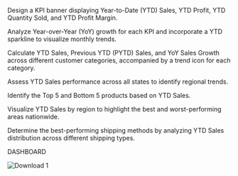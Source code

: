 Design a KPI banner displaying Year-to-Date (YTD) Sales, YTD Profit, YTD Quantity Sold, and YTD Profit Margin.

Analyze Year-over-Year (YoY) growth for each KPI and incorporate a YTD sparkline to visualize monthly trends.

Calculate YTD Sales, Previous YTD (PYTD) Sales, and YoY Sales Growth across different customer categories, accompanied by a trend icon for each category.

Assess YTD Sales performance across all states to identify regional trends.

Identify the Top 5 and Bottom 5 products based on YTD Sales.

Visualize YTD Sales by region to highlight the best and worst-performing areas nationwide.

Determine the best-performing shipping methods by analyzing YTD Sales distribution across different shipping types.




DASHBOARD


![Download 1](https://github.com/user-attachments/assets/9ad92b8b-3f23-4d0f-8301-dc230ebf5356)
